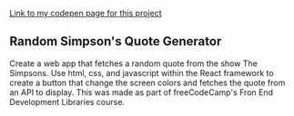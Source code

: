 [Link to my codepen page for this project](https://codepen.io/Mark-Robuck/pen/gOVbevy)

## Random Simpson's Quote Generator
Create a web app that fetches a random quote from the show The Simpsons.  Use html, css, and javascript within the React framework to create a button that change the screen colors and fetches the quote from an API to display.  This was made as part of freeCodeCamp's Fron End Development Libraries course.
